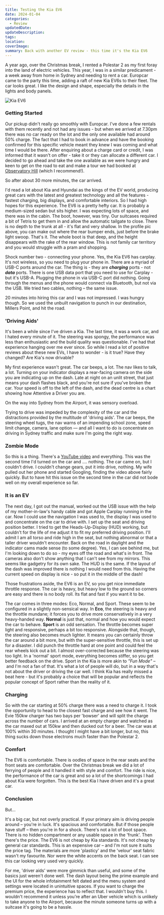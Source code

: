 ```yaml
---
title: Testing the Kia EV6
date: 2024-01-04
categories:
  - Review
updatedDate: 
updateDescription: 
tags: 
location: 
coverImage: 
summary: Back with another EV review - this time it's the Kia EV6
---
```

A year ago, over the Christmas break, I rented a Polestar 2 as my first foray into the land of electric vehicles. This year, I was in a similar predicament - a week away from home in Sydney and needing to rent a car. Europcar came to the party this time, adding a raft of new Kia EV6s to their fleet. The car looks great. I like the design and shape, especially the details in the lights and body panels. 

![Kia EV6](../../../images/kia-ev6.png)

### Getting Started
Our pickup didn't really go smoothly with Europcar. I've done a few rentals with them recently and not had any issues - but when we arrived at 7.30pm there was no car ready on the lot and the only one available had around 50% charge. The fact that I had to book in advance and have the booking confirmed for this specific vehicle meant they knew I was coming and what time I would be there. After enquiring about a charge card or credit, I was informed that it wasn't on offer - take it or they can allocate a different car. I decided to go ahead and take the one available as we were hungry and keen to get on the road to eat and make a tour we had booked at [Observatory Hill](https://www.sydneypoint.com.au/attractions/sydney-observatory/) (which I recommend!). 

So after about 30 more minutes, the car arrived. 

I'd read a lot about Kia and Hyundai as the kings of the EV world, producing great cars with the latest and greatest technology and all the features - fastest charging, big displays, and comfortable interiors. So I had high hopes for this experience. The EV6 is a pretty hefty car. It is probably a medium-sized sedan but sits higher. I was expecting lots of space, and there was in the cabin. The boot, however, was tiny. Our suitcases required a bit of Tetris to get them in and allow the automatic tailgate to close. There is no depth to the trunk at all - it's flat and very shallow. In the profile pic above, you can make out where the rear bumper ends, just before the brake light swoop. That's it. The whole boot is that deep, and the height disappears with the rake of the rear window. This is not family car territory and you would struggle with a pram and shopping. 

Shock number two - connecting your phone. Yes, the Kia EV6 has carplay. It's not wireless, so you need to plug your phone in. There are a myriad of USB-C ports around the car. The thing is - they are ***charging*** ports - not ***data*** ports. There is one USB data port that you need to use for Carplay - but it's USB-A. Plugging the phone in via USB-C port did nothing. Going through the menus and the phone would connect via Bluetooth, but not via the USB. We tried two cables, nothing – the same issue. 

20 minutes into hiring this car and I was not impressed. I was hungry though. So we used the unbuilt navigation to punch in our destination, Millers Point, and hit the road. 

### 'Driving Aids'

It's been a while since I've driven a Kia. The last time, it was a work car, and I hated every minute of it. The steering was spongy, the performance was less than enthusiastic and the build quality was questionable. I've had that experience hanging over me ever since. So while I read a lot of positive reviews about these new EVs, I have to wonder - is it true? Have they changed? Are Kia's now drivable?

My first experience wasn't great. The car beeps, a lot. The nav likes to talk, a lot. Turning on your indicator displays a rear-facing camera on the side you are indicating up on the dash. Late at night on an unlit street, that just means your dash flashes black, and you're not sure if you've broken the car. Your speed is off to the left of the dash, and the dead centre is a chart showing how Attentive a Driver you are. 

On the way into Sydney from the Airport, it was sensory overload. 

Trying to drive was impeded by the complexity of the car and the distractions provided by the multitude of 'driving aids'. The car beeps, the steering wheel tugs, the nav warns of an impending school zone, speed limit change, camera, lane option — and all I want to do is concentrate on driving in Sydney traffic and make sure I'm going the right way. 

### Zombie Mode
So this is a thing. There's a [YouTube video](https://youtu.be/xywCVMkvxCM) and everything. This was the second time I'd turned on the car and .... nothing. The car came on, but I couldn't drive. I couldn't change gears, put it into drive, nothing. My wife pulled out her phone and started Googling, finding the video above fairly quickly. But to have hit this issue on the second time in the car did not bode well on my overall experience so far. 
### It is an EV

The next day, I got out the manual, worked out the USB issue with the help of my mother-in-law's handy cable and got Apple Carplay running in the car. Now I could use the navigation I was used to, the display I was used to and concentrate on the car to drive with. I set up the seat and driving position better. I tried to get the Heads-Up-Display (HUD) working, but couldn't for the life of me adjust it to fit my preferred driving position. I'll admit I am all torso and ride high in the seat, but nothing abnormal or that a taller driver wouldn't encounter. Back on the road in daylight and the indicator cams made sense (to some degree). Yes, I can see behind me, but I'm looking down to do so - my eyes off the road and what's in front. The cameras also don't show anything that I can't see from my mirrors. This seems like gadgetry for its own sake. The HUD is the same. If the layout of the dash was improved there is nothing I would need from this. Having the current speed on display is nice - so put it in the middle of the dash!

Those frustrations aside, the EV6 is an EV, so you get nice immediate throttle response. The car is heavy, but heavy low to the ground so corners are easy and there is no body roll. Its flat and fast if you want it to be. 

The car comes in three modes: Eco, Normal, and Sport. These seem to be configured in a slightly non-sensical way. In **Eco**, the steering is heavy and the throttle mundane; it forces you to drive more conservatively in a very heavy-handed way. **Normal** is just that, normal and how you would expect the car to behave. **Sport** is an odd sensation. The throttle becomes super light and responsive, perhaps a bit too responsive. Alongside that, though, the steering also becomes much lighter. It means you can certainly throw the car around a bit more, but with the super-sensitive throttle, this is set up for a disaster. I did punch the throttle hard at one point and could feel the rear wheels kick out a bit. I almost over-corrected because the steering was too light. In a 'normal' sport mode, everything becomes stiffer, so you get better feedback on the drive. Sport in the Kia is more akin to *"Fun Mode"* – and I'm not a fan of that. It's what a lot of people will do, but in a way that's not about the driver or driving the car well. I think Kia has really missed a beat here - but it's probably a choice that will be popular and reflects the popular concept of Sport rather than the reality of it. 

### Charging
So with the car starting at 50% charge there was a need to charge it. I took the opportunity to head to the closest fast charge and see how it went. The Evie 150kw charger has two bays per 'bowser' and will split the charge across the number of cars. I arrived at an empty charger and watched as the car maxed out at 150kw and then ducked out for a beer. The car was at 100% within 30 minutes. I thought I might have a bit longer, but no, this thing sucks down those electrons much faster than the Polestar 2. 

### Comfort
The EV6 is comfortable. There is oodles of space in the rear seats and the front seats are comfortable. Over the Christmas break we did a lot of ferrying of people and it handled it with style and comfort. The ride is nice, the performance of the car is great and so a lot of the shortcomings I had about Kia were forgotten. This is the best Kia I have driven and it's a great car. 

### Conclusion
But... 

It's a big car, but not overly practical. If your primary aim is driving people around – you're in luck. It's spacious and comfortable. But if those people have stuff – then you're in for a shock. There's not a lot of boot space. There is no hidden compartment or any usable space in the 'frunk'. Then there's the price. The EV6 is not cheap by Kia standards. It's not cheap by general car standards. This is an expensive car – and I'm not sure it suits the price tag. The materials are more 'plasticy' and the 'velour' seat fabric wasn't my favourite. Nor were the white accents on the back seat. I can see this car looking very used very quickly. 

For me, 'driver aids' were more gimmick than useful, and some of the basics just weren't done well. The dash layout being the prime example and the UI for the whole infotainment felt dated and the menu system and settings were located in unintuitive spaces. If you want to charge the premium price, the experience has to reflect that. I wouldn't buy this. I wouldn't recommend it unless you're after an Uber vehicle which is unlikely to take anyone to the Airport, because the minute someone turns up with a suitcase it's going to be a hassle. 